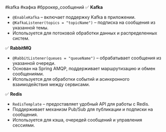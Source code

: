 #kafka #кафка #бррокер_сообщений 
✅ **Kafka**
- `@EnableKafka` – включает поддержку Kafka в приложении.
- `@KafkaListener(topics = "topicName")` – подписка на сообщения из указанной темы.
- Используется для потоковой обработки данных и распределенных систем.

✅ **RabbitMQ**
- `@RabbitListener(queues = "queueName")` – обрабатывает сообщения из указанной очереди.
- Основан на Spring AMQP, поддерживает маршрутизацию и обмен сообщениями.
- Используется для обработки событий и асинхронного взаимодействия между сервисами.

✅ **Redis**
- `RedisTemplate` – предоставляет удобный API для работы с Redis.
- Поддерживает механизм Pub/Sub для публикации и подписки на сообщения.
- Используется для кэша, очередей сообщений и управления сессиями.